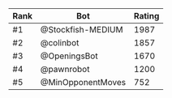 Rank|Bot|Rating
---|---|---
#1|@Stockfish-MEDIUM|1987
#2|@colinbot|1857
#3|@OpeningsBot|1670
#4|@pawnrobot|1200
#5|@MinOpponentMoves|752
